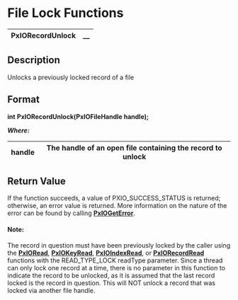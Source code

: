 # File Lock Functions 

**PxIORecordUnlock** |  **__**  
---|---  
  
## Description

Unlocks a previously locked record of a file

## Format

**int** **PxIORecordUnlock(PxIOFileHandle handle);**

**_Where:_**

**handle** |  The handle of an open file containing the record to unlock  
---|---  
  
## Return Value

If the function succeeds, a value of PXIO_SUCCESS_STATUS is returned; otherwise, an error value is returned. More information on the nature of the error can be found by calling **[PxIOGetError](../Error%20Functions/PxIOGetError.md)**.

#### **Note:**  
The record in question must have been previously locked by the caller using the [**PxIORead**](../File%20Read%20Functions/PxIORead.md), [**PxIOKeyRead**](../File%20Read%20Functions/PxIOKeyRead.md), [**PxIOIndexRead**](../File%20Read%20Functions/PxIOIndexRead.md), or [**PxIORecordRead**](../File%20Read%20Functions/PxIORecordRead.md) functions with the READ_TYPE_LOCK readType parameter. Since a thread can only lock one record at a time, there is no parameter in this function to indicate the record to be unlocked, as it is assumed that the last record locked is the record in question. This will NOT unlock a record that was locked via another file handle.

